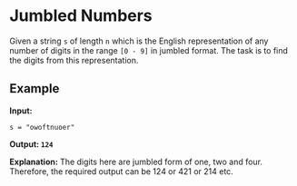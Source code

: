 # Jumbled Numbers

Given a string `s` of length `n` which is the English representation of any number of digits in the range `[0 - 9]` in jumbled format. The task is to find the digits from this representation.

## Example

**Input:**

`s = "owoftnuoer"`<br>

**Output: `124`**

**Explanation:** 
The digits here are jumbled form of one, two and four. Therefore, the required output can be 124 or 421 or 214 etc.
